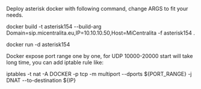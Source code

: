 Deploy asterisk docker with following command, change ARGS to fit your needs.

docker build -t asterisk154 --build-arg Domain=sip.micentralita.eu,IP=10.10.10.50,Host=MiCentralita -f asterisk154 .

docker run -d asterisk154


Docker expose port range one by one, for UDP 10000-20000 start will take long time, you can add iptable rule like:

iptables -t nat -A  DOCKER -p tcp -m multiport --dports ${PORT_RANGE} -j DNAT --to-destination ${IP}
